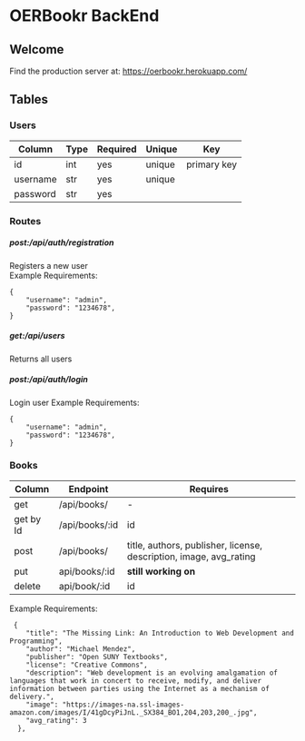 # OERBookr BackEnd

## Welcome

Find the production server at: https://oerbookr.herokuapp.com/

## Tables

### Users
| Column        |     Type      |    Required   |   Unique      |     Key       | 
| ------------- | ------------- | ------------- | ------------- | ------------- |
|     id        |  int          |    yes        | unique        | primary key   |
|  username     | str           |    yes        | unique        |               |
|  password     | str           |    yes        |               |               |


### Routes

##### post:/api/auth/registration </br>
Registers a new user </br>
Example Requirements:
```
{
    "username": "admin",
    "password": "1234678",
}
```

##### get:/api/users </br>
Returns all users

##### post:/api/auth/login </br>
Login user
Example Requirements:
```
{
    "username": "admin",
    "password": "1234678",
}
```


### Books
| Column        |     Endpoint      |    Requires  |
| ------------- | ------------- | ------------- | 
|  get        |  /api/books/       |   -      | 
|  get by Id  |   /api/books/:id   |   id       |     
|     post    | /api/books/        |  title, authors, publisher, license, description, image, avg_rating     |   
|     put     | api/books/:id |       **still working on**     | 
|   delete    | api/book/:id       |    id        |     


Example Requirements:
```
 {
    "title": "The Missing Link: An Introduction to Web Development and Programming",
    "author": "Michael Mendez",
    "publisher": "Open SUNY Textbooks",
    "license": "Creative Commons",
    "description": "Web development is an evolving amalgamation of languages that work in concert to receive, modify, and deliver information between parties using the Internet as a mechanism of delivery.",
    "image": "https://images-na.ssl-images-amazon.com/images/I/41gDcyPiJnL._SX384_BO1,204,203,200_.jpg",
    "avg_rating": 3
  },
```
